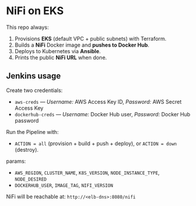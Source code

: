 # NiFi on EKS 

This repo always:
1. Provisions **EKS** (default VPC + public subnets) with Terraform.
2. Builds a **NiFi** Docker image and **pushes to Docker Hub**.
3. Deploys to Kubernetes via **Ansible**.
4. Prints the public **NiFi URL** when done.

## Jenkins usage

Create two credentials:
- `aws-creds` — *Username:* AWS Access Key ID, *Password:* AWS Secret Access Key
- `dockerhub-creds` — *Username:* Docker Hub user, *Password:* Docker Hub password 

Run the Pipeline with:
- `ACTION = all` (provision + build + push + deploy), or `ACTION = down` (destroy).

params:
- `AWS_REGION`, `CLUSTER_NAME`, `K8S_VERSION`, `NODE_INSTANCE_TYPE`, `NODE_DESIRED`
- `DOCKERHUB_USER`, `IMAGE_TAG`, `NIFI_VERSION`

NiFi will be reachable at: `http://<elb-dns>:8080/nifi`
